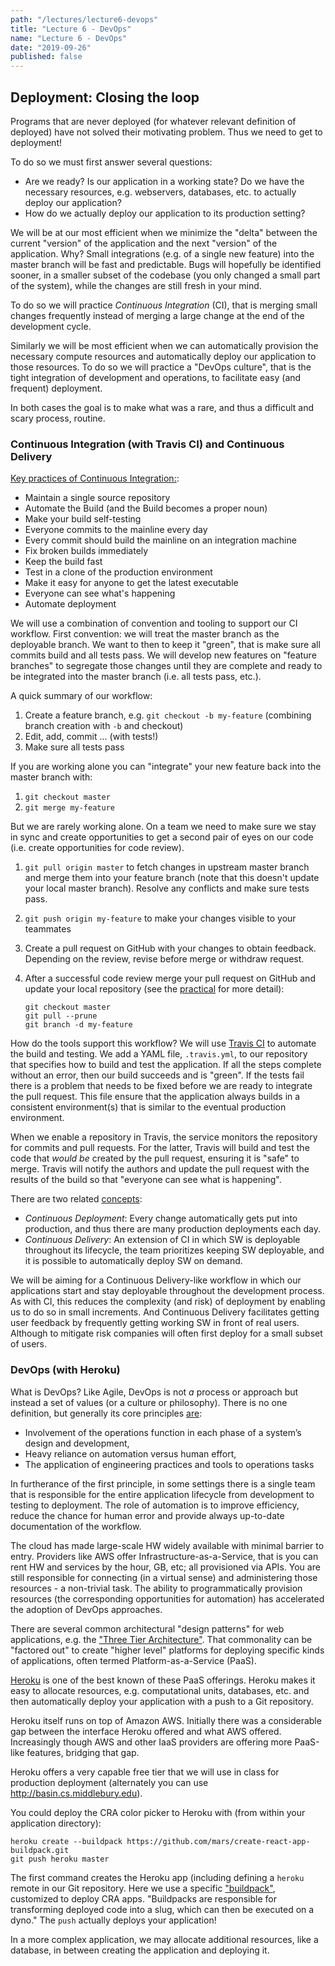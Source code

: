 ```yaml
---
path: "/lectures/lecture6-devops"
title: "Lecture 6 - DevOps"
name: "Lecture 6 - DevOps"
date: "2019-09-26"
published: false
---
```


## Deployment: Closing the loop

Programs that are never deployed (for whatever relevant definition of deployed)
have not solved their motivating problem. Thus we need to get to deployment!

To do so we must first answer several questions:

- Are we ready? Is our application in a working state?
  Do we have the necessary resources, e.g. webservers, databases, etc. to
  actually deploy our application?
- How do we actually deploy our application to its production setting?

We will be at our most efficient when we minimize the "delta" between the
current "version" of the application and the next "version" of the application.
Why? Small integrations (e.g. of a single new feature) into the master branch
will be fast and predictable. Bugs will hopefully be identified sooner, in a
smaller subset of the codebase (you only changed a small part of the system),
while the changes are still fresh in your mind.

To do so we will practice _Continuous Integration_ (CI), that is merging small
changes frequently instead of merging a large change at the end of the
development cycle.

Similarly we will be most efficient when we can automatically provision the
necessary compute resources and automatically deploy our application to those
resources. To do so we will practice a "DevOps culture", that is the tight
integration of development and operations, to facilitate easy (and frequent)
deployment.

In both cases the goal is to make what was a rare, and thus a difficult and
scary process, routine.

### Continuous Integration (with Travis CI) and Continuous Delivery

[Key practices of Continuous
Integration:](https://martinfowler.com/articles/continuousIntegration.html#PracticesOfContinuousIntegration):

- Maintain a single source repository
- Automate the Build (and the Build becomes a proper noun)
- Make your build self-testing
- Everyone commits to the mainline every day
- Every commit should build the mainline on an integration machine
- Fix broken builds immediately
- Keep the build fast
- Test in a clone of the production environment
- Make it easy for anyone to get the latest executable
- Everyone can see what's happening
- Automate deployment

We will use a combination of convention and tooling to support our CI workflow.
First convention: we will treat the master branch as the deployable branch. We
want to then to keep it "green", that is make sure all commits build and all
tests pass. We will develop new features on "feature branches" to segregate those changes until they are complete and ready to be integrated into the master branch (i.e. all tests pass, etc.).

A quick summary of our workflow:

1. Create a feature branch, e.g. `git checkout -b my-feature` (combining branch
   creation with `-b` and checkout)
1. Edit, add, commit ... (with tests!)
1. Make sure all tests pass

If you are working alone you can "integrate" your new feature back into the master branch with:

1. `git checkout master`
1. `git merge my-feature`

But we are rarely working alone. On a team we need to make sure we stay in sync
and create opportunities to get a second pair of eyes on our code (i.e. create
opportunities for code review).

1. `git pull origin master` to fetch changes in upstream master branch and
   merge them into your feature branch (note that this doesn't update your
   local master branch). Resolve any conflicts and make sure tests pass.
1. `git push origin my-feature` to make your changes visible to your teammates
1. Create a pull request on GitHub with your changes to obtain feedback.
   Depending on the review, revise before merge or withdraw request.
1. After a successful code review merge your pull request on GitHub and update your local repository (see the [practical](practial-deploy-cra.html) for more detail):

   ```
   git checkout master
   git pull --prune
   git branch -d my-feature
   ```

How do the tools support this workflow? We will use [Travis
CI](https://travis-ci.com/) to automate the build and testing. We add a YAML
file, `.travis.yml`, to our repository that specifies how to build and test the
application. If all the steps complete without an error, then our build
succeeds and is "green". If the tests fail there is a problem that needs to be
fixed before we are ready to integrate the pull request. This file ensure that
the application always builds in a consistent environment(s) that is similar to
the eventual production environment.

When we enable a repository in Travis, the service monitors the repository for
commits and pull requests. For the latter, Travis will build and test the code
that _would be_ created by the pull request, ensuring it is "safe" to merge.
Travis will notify the authors and update the pull request with the results of
the build so that "everyone can see what is happening".

There are two related
[concepts](https://martinfowler.com/bliki/ContinuousDelivery.html):

- _Continuous Deployment_: Every change automatically gets put into production,
  and thus there are many production deployments each day.
- _Continuous Delivery_: An extension of CI in which SW is deployable
  throughout its lifecycle, the team prioritizes keeping SW deployable, and it
  is possible to automatically deploy SW on demand.

We will be aiming for a Continuous Delivery-like workflow in which our
applications start and stay deployable throughout the development process. As
with CI, this reduces the complexity (and risk) of deployment by enabling us to
do so in small increments. And Continuous Delivery facilitates getting user
feedback by frequently getting working SW in front of real users. Although to
mitigate risk companies will often first deploy for a small subset of users.

### DevOps (with Heroku)

What is DevOps? Like Agile, DevOps is not _a_ process or approach but instead a
set of values (or a culture or philosophy). There is no one definition, but
generally its core principles
[are](https://landing.google.com/sre/book/chapters/introduction.html):

- Involvement of the operations function in each phase of a system’s design and
  development,
- Heavy reliance on automation versus human effort,
- The application of engineering practices and tools to operations tasks

In furtherance of the first principle, in some settings there is a single team
that is responsible for the entire application lifecycle from development to
testing to deployment. The role of automation is to improve efficiency, reduce
the chance for human error and provide always up-to-date documentation of the
workflow.

The cloud has made large-scale HW widely available with minimal barrier to
entry. Providers like AWS offer Infrastructure-as-a-Service, that is you can
rent HW and services by the hour, GB, etc; all provisioned via APIs. You are
still responsible for connecting (in a virtual sense) and administering those
resources - a non-trivial task. The ability to programmatically provision
resources (the corresponding opportunities for automation) has accelerated the
adoption of DevOps approaches.

There are several common architectural "design patterns" for web applications,
e.g. the ["Three Tier
Architecture"](https://en.wikipedia.org/wiki/Multitier_architecture#Three-tier_architecture).
That commonality can be "factored out" to create "higher level" platforms for
deploying specific kinds of applications, often termed Platform-as-a-Service (PaaS).

[Heroku](https://www.heroku.com) is one of the best known of these PaaS
offerings. Heroku makes it easy to allocate resources, e.g. computational
units, databases, etc. and then automatically deploy your application with a
push to a Git repository.

Heroku itself runs on top of Amazon AWS. Initially there was a considerable gap
between the interface Heroku offered and what AWS offered. Increasingly though
AWS and other IaaS providers are offering more PaaS-like features, bridging
that gap.

Heroku offers a very capable free tier that we will use in class for production
deployment (alternately you can use <http://basin.cs.middlebury.edu>).

You could deploy the CRA color picker to Heroku with (from within your
application directory):

```
heroku create --buildpack https://github.com/mars/create-react-app-buildpack.git
git push heroku master
```

The first command creates the Heroku app (including defining a `heroku` remote
in our Git repository. Here we use a specific
["buildpack"](https://devcenter.heroku.com/articles/buildpacks), customized to
deploy CRA apps. "Buildpacks are responsible for transforming deployed code
into a slug, which can then be executed on a dyno." The `push` actually deploys
your application!

In a more complex application, we may allocate additional resources, like a
database, in between creating the application and deploying it.
